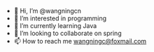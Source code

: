 - 👋 Hi, I’m @wangningcn
- 👀 I’m interested in programming
- 🌱 I’m currently learning Java
- 💞️ I’m looking to collaborate on spring
- 📫 How to reach me wangningc@foxmail.com

<!---
wangningcn/wangningcn is a ✨ special ✨ repository because its `README.md` (this file) appears on your GitHub profile.
You can click the Preview link to take a look at your changes.
--->
